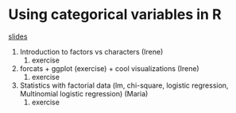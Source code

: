 
<!-- README.md is generated from README.Rmd. Please edit that file -->

# Using categorical variables in R

[slides](https://ecodatasci-tlv.github.io/factors/#1)

1.  Introduction to factors vs characters (Irene)
    1.  exercise
2.  forcats + ggplot (exercise) + cool visualizations (Irene)
    1.  exercise
3.  Statistics with factorial data (lm, chi-square, logistic regression,
    Multinomial logistic regression) (Maria)
    1.  exercise
